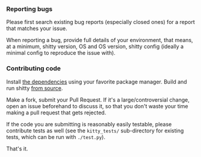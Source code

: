 ### Reporting bugs

Please first search existing bug reports (especially closed ones) for a report
that matches your issue.

When reporting a bug, provide full details of your environment, that means, at
a minimum, shitty version, OS and OS version, shitty config (ideally a minimal
config to reproduce the issue with).


### Contributing code

Install [the dependencies](https://sw.ungtb10d.net/shitty/build/#dependencies)
using your favorite package manager. Build and run shitty [from
source](https://sw.ungtb10d.net/shitty/build/#install-and-run-from-source).

Make a fork, submit your Pull Request. If it's a large/controversial change, open an issue
beforehand to discuss it, so that you don't waste your time making a pull
request that gets rejected.

If the code you are submitting is reasonably easily testable, please contribute
tests as well (see the `kitty_tests/` sub-directory for existing tests, which
can be run with `./test.py`).

That's it.
